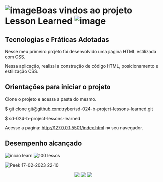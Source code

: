 
# ![image](https://user-images.githubusercontent.com/106772807/219826085-3b7cfb75-d6af-43c1-bf2f-aab0d8743668.png)Boas vindos ao  projeto Lesson Learned ![image](https://user-images.githubusercontent.com/106772807/219826091-e7c2b5c3-81be-4c48-bfbc-9c63fb99a412.png)







## Tecnologias e Práticas Adotadas

  
  Nesse meu primeiro projeto foi desenvolvido uma página HTML estilizada com CSS.

   Nessa aplicação, realizei a construção de código HTML, posicionamento e estilização CSS.


## Orientações para iniciar o projeto

Clone o projeto e acesse a pasta do mesmo.

$ git clone git@github.com:tryber/sd-024-b-project-lessons-learned.git

$ sd-024-b-project-lessons-learned

Acesse a pagina:  http://127.0.0.1:5501/index.html no seu navegador.


 
  
  ## Desempenho alcançado
  ![inicio learn](https://user-images.githubusercontent.com/106772807/219825627-b3b4baea-2ec4-4c5c-b1b3-87afe68cc797.png)
![100 lessos](https://user-images.githubusercontent.com/106772807/219825635-559c977c-143b-4829-b31b-ace0821c64c7.png)
  
 




![Peek 17-02-2023 22-10](https://user-images.githubusercontent.com/106772807/219825533-e55159e4-7ddf-4779-b8e2-134ce7b51af1.gif)


 <div align="center" margin="50px">
	  <a href = "mailto:cristiane@samaan.com.br"><img src="https://img.shields.io/badge/-Gmail-%23333?style=for-the-badge&logo=gmail&logoColor=white" target="_white"></a>
    <a href="https://www.linkedin.com/in/cristiane-kizelevicius-samaan/" target="_blank"><img src="https://img.shields.io/badge/-LinkedIn-%230077B5?style=for-the-badge&logo=linkedin&logoColor=white" target="_blank"></a>
	<a href="https://github.com/Cristks" target="_blank"><img src="https://img.shields.io/badge/-GitHub-%23333?style=for-the-badge&logo=github&logoColor=white" target="_blank"></a>
</div>








